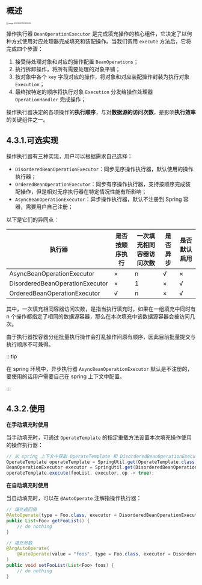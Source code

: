 ## 概述

<img src="https://img.xiajibagao.top/image-20230221133602215.png" alt="image-20230221133602215" style="zoom:33%;" />

操作执行器 `BeanOperationExecutor` 是完成填充操作的核心组件，它决定了以何种方式使用对应处理器完成填充和装配操作。当我们调用 `execute` 方法后，它将完成四个步骤：

1. 接受待处理对象和对应的操作配置 `BeanOperations`；
2. 执行拆卸操作，将所有需要处理的对象平铺；
3. 按对象中各个 `key` 字段对应的操作，将对象和对应装配操作封装为执行对象 `Execution`；
4. 最终按特定的顺序将执行对象 `Execution` 分发给操作处理器 `OperationHandler` 完成操作；

操作执行器决定的各项操作的**执行顺序**，与对**数据源的访问次数**，是影响**执行效率**的关键组件之一。

## 4.3.1.可选实现

操作执行器有三种实现，用户可以根据需求自己选择：

- `DisorderedBeanOperationExecutor`：同步无序操作执行器，默认使用的操作执行器；
- `OrderedBeanOperationExecutor`：同步有序操作执行器，支持按顺序完成装配操作，但是相对无序执行器在特定情况性能有所影响；
- `AsyncBeanOperationExecutor`：异步操作执行器，默认不注册到 Spring 容器，需要用户自己注册；

以下是它们的异同点：

| 执行器                          | 是否按顺序执行 | 一次填充相同容器访问次数 | 是否异步 | 是否默认启用 |
| ------------------------------- | -------------- | ------------------------ | -------- | ------------ |
| AsyncBeanOperationExecutor      | ×              | n                        | √        | ×            |
| DisorderedBeanOperationExecutor | ×              | 1                        | ×        | √            |
| OrderedBeanOperationExecutor    | √              | n                        | ×        | √            |

其中，一次填充相同容器访问次数，是指当执行填充时，如果在一组填充中同时有 n 个操作都指定了相同的数据源容器，那么在本次填充中该数据源容器会被访问几次。

由于执行器按容器分组批量执行操作会打乱操作间原有顺序，因此目前批量提交与执行顺序不可兼得。

:::tip

在 spring 环境中，异步执行器 `AsyncBeanOperationExecutor` 默认是不注册的，要使用的话用户需要自己在 spring 上下文中配置。

:::

## 4.3.2.使用

**在手动填充时使用**

当手动填充时，可通过 `OperateTemplate` 的指定重载方法设置本次填充操作使用的操作执行器：

~~~java
// 从 spring 上下文中获取 OperateTemplate 和 DisorderedBeanOperationExecutor
OperateTemplate operateTemplate = SpringUtil.get(OperateTemplate.class); 
BeanOperationExecutor executor = SpringUtil.get(DisorderedBeanOperationExecutor.class);
operateTemplate.execute(fooList, executor, op -> true);
~~~

**在自动填充时使用**

当自动填充时，可以在 `@AutoOperate` 注解指操作执行器：

~~~java
// 填充返回值
@AutoOperate(type = Foo.class, executor = DisorderedBeanOperationExecutor.class)
public List<Foo> getFooList() {
    // do nothing
}

// 填充参数
@ArgAutoOperate(
    @AutoOperate(value = "foos", type = Foo.class, executor = DisorderedBeanOperationExecutor.class)
)
public void setFooList(List<Foo> foos) {
    // do nothing
}
~~~

